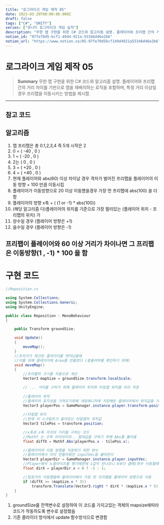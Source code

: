 ```yaml
---
title: "로그라이크 게임 제작 05"
date: 2023-03-20T00:00:00.000Z
draft: false
tags: ["C#", "UNITY"]
series: ["유니티 로그라이크 게임 습작"]
description: "무한 맵 구현을 위한 C# 코드와 알고리즘 설명. 플레이어와 프리팹 간의 거리 차이를 기반으로 맵을 재배치하는 로직을 포함하며, 특정 거리 이상일 경우 프리팹을 이동시키는 방법을 제시함."
notion_id: "97fe70d5-bcf1-49d4-921a-55346d46e2b6"
notion_url: "https://www.notion.so/05-97fe70d5bcf149d4921a55346d46e2b6"
---
```


# 로그라이크 게임 제작 05

> **Summary**
> 무한 맵 구현을 위한 C# 코드와 알고리즘 설명. 플레이어와 프리팹 간의 거리 차이를 기반으로 맵을 재배치하는 로직을 포함하며, 특정 거리 이상일 경우 프리팹을 이동시키는 방법을 제시함.

---

## 참고 코드


## 알고리즘

1. 맵 프리팹은 총 0.1,2,3,4 즉 5개 시작은 2
  1. 0 = ( -40 , 0 )
  1. 1 = ( -20 , 0 )
  1. 2는 (  0  ,  0  )
  1. 3 = ( +20 , 0 )
  1. 4 = ( +40 , 0 )
1. 현재 플레이어와 abs(60) 이상 차이날 경우 격차가 벌어진 프리팹을 플레이어의 이동 방향 + 100 만큼 이동시킴
  1. 플레이어가 이동방향으로 20 이상 이동헀을경우 가장 먼 프리팹에 abs(100) 을 더함
  1. 플레이어의 방향 x축 + ( (1 or -1) * abs(100))
1. (해당 알고리즘 다)플레이어의 위치를 기준으로 가장 멀리있는 (플레이어 위치 - 프리팹의 위치) 가
  1. 양수일 경우 (플레이어 방향은 +1)
  1. 음수일 경우 (플레이어 방향은 -1)

## 프리팹이 플레이어와 60 이상 거리가 차이나면 그 프리팹은 이동방향(1 , -1) * 100 을 함


# 구현 코드

```c#
//Reposition.cs

using System.Collections;
using System.Collections.Generic;
using UnityEngine;

public class Reposition : MonoBehaviour
{

    public Transform groundSize;

    void Update() 
    {
        moveMap();
    }
    //트리거가 체크된 콜라이더를 벗어났을때
    //이를 위해 플레이어에 Area를 만들었다 (충돌여부를 확인하기 위해)
    void moveMap()
    {
        //프리팹의 크기를 자동으로 계산
        Vector3 mapSize = groundSize.transform.localScale;

        // ... 거리를 구하기 위해 플레이어 위치와 타일맵 위치를 미리 저장
        
        //플레이어 위치
        //플레이어 포지션을 가져오기위해 게임매니저에 저장해둔 플레이어에서 위치값을 가져오는 과정
        Vector3 playerPos = GameManager.instance.player.transform.position;
        
        //타일맵 위치
        //현재 이 스크립트가 들어있는 타일맵의 위치값
        Vector3 tilePos = transform.position; 

        //x축과 z축 각각의 거리를 구하는 코드
        //Mathf 는 수학 라이브러리.. 절대값을 구하기 위해 Abs를 불러옴
        float diffX = Mathf.Abs(playerPos.x - tilePos.x);

        //플레이어의 이동 방향을 저장하기 위한 변수
        //플레이어에서 미리 만들어뒀던 inputVec을 불러온다
        Vector3 playerDir = GameManager.instance.player.inputVec;
        //Player에서 노멀라이즈를 했기때문에 1값이 안나오니 0보다 클때(좌우 이동할때) 값을 받아온다 
        float dirX = playerDir.x < 0 ? -1 : 1;

        //일정거리 이동했을때 플레이어에서 가장 먼 프리팹을 플레이어 방향으로 이동
        if (diffX >= (mapSize.x * 3))
            transform.Translate(Vector3.right * dirX * (mapSize.x * 5));
    }
}
```

1. groundSize를 전역변수로 설정하여 이 코드를 가지고있는 객체의 mapsize에따라 코드가 작동하도록 변수로 설정했음
1. 기존 콜라이더 방식에서 update 함수방식으로 변경함
